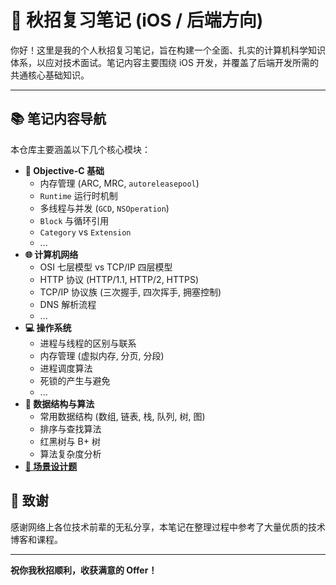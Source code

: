 # 🍂 秋招复习笔记 (iOS / 后端方向)

你好！这里是我的个人秋招复习笔记，旨在构建一个全面、扎实的计算机科学知识体系，以应对技术面试。笔记内容主要围绕 iOS 开发，并覆盖了后端开发所需的共通核心基础知识。

---

## 📚 笔记内容导航

本仓库主要涵盖以下几个核心模块：

*   **🔷 Objective-C 基础**
    *   内存管理 (ARC, MRC, `autoreleasepool`)
    *   `Runtime` 运行时机制
    *   多线程与并发 (`GCD`, `NSOperation`)
    *   `Block` 与循环引用
    *   `Category` vs `Extension`
    *   ...
*   **🌐 计算机网络**
    *   OSI 七层模型 vs TCP/IP 四层模型
    *   HTTP 协议 (HTTP/1.1, HTTP/2, HTTPS)
    *   TCP/IP 协议族 (三次握手, 四次挥手, 拥塞控制)
    *   DNS 解析流程
    *   ...
*   **💻 操作系统**
    *   进程与线程的区别与联系
    *   内存管理 (虚拟内存, 分页, 分段)
    *   进程调度算法
    *   死锁的产生与避免
    *   ...
*   **💾 数据结构与算法**
    *   常用数据结构 (数组, 链表, 栈, 队列, 树, 图)
    *   排序与查找算法
    *   红黑树与 B+ 树
    *   算法复杂度分析
*   **[🧩 场景设计题](link/to/scenario/folder)**



## 🙏 致谢

感谢网络上各位技术前辈的无私分享，本笔记在整理过程中参考了大量优质的技术博客和课程。

---

**祝你我秋招顺利，收获满意的 Offer！**
